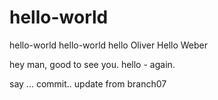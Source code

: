 # hello-world
hello-world hello-world hello Oliver Hello Weber

hey man, good to see you.
hello - again.

say ... commit..
update from branch07
